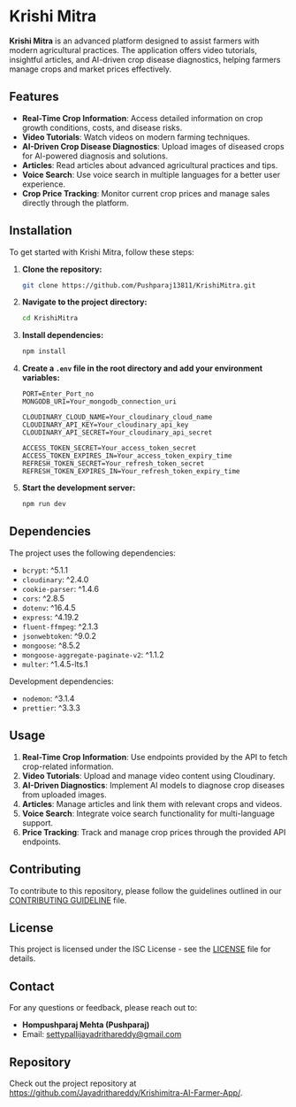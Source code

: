 # Krishi Mitra

**Krishi Mitra** is an advanced platform designed to assist farmers with modern agricultural practices. The application offers video tutorials, insightful articles, and AI-driven crop disease diagnostics, helping farmers manage crops and market prices effectively.

## Features

- **Real-Time Crop Information**: Access detailed information on crop growth conditions, costs, and disease risks.
- **Video Tutorials**: Watch videos on modern farming techniques.
- **AI-Driven Crop Disease Diagnostics**: Upload images of diseased crops for AI-powered diagnosis and solutions.
- **Articles**: Read articles about advanced agricultural practices and tips.
- **Voice Search**: Use voice search in multiple languages for a better user experience.
- **Crop Price Tracking**: Monitor current crop prices and manage sales directly through the platform.

## Installation

To get started with Krishi Mitra, follow these steps:

1. **Clone the repository:**

   ```bash
   git clone https://github.com/Pushparaj13811/KrishiMitra.git
   ```

2. **Navigate to the project directory:**

   ```bash
   cd KrishiMitra
   ```

3. **Install dependencies:**

   ```bash
   npm install
   ```

4. **Create a `.env` file in the root directory and add your environment variables:**

    ```plaintext
    PORT=Enter_Port_no
    MONGODB_URI=Your_mongodb_connection_uri

    CLOUDINARY_CLOUD_NAME=Your_cloudinary_cloud_name
    CLOUDINARY_API_KEY=Your_cloudinary_api_key
    CLOUDINARY_API_SECRET=Your_cloudinary_api_secret

    ACCESS_TOKEN_SECRET=Your_access_token_secret
    ACCESS_TOKEN_EXPIRES_IN=Your_access_token_expiry_time
    REFRESH_TOKEN_SECRET=Your_refresh_token_secret
    REFRESH_TOKEN_EXPIRES_IN=Your_refresh_token_expiry_time
    ```


5. **Start the development server:**

   ```bash
   npm run dev
   ```

## Dependencies

The project uses the following dependencies:

- `bcrypt`: ^5.1.1
- `cloudinary`: ^2.4.0
- `cookie-parser`: ^1.4.6
- `cors`: ^2.8.5
- `dotenv`: ^16.4.5
- `express`: ^4.19.2
- `fluent-ffmpeg`: ^2.1.3
- `jsonwebtoken`: ^9.0.2
- `mongoose`: ^8.5.2
- `mongoose-aggregate-paginate-v2`: ^1.1.2
- `multer`: ^1.4.5-lts.1

Development dependencies:

- `nodemon`: ^3.1.4
- `prettier`: ^3.3.3

## Usage

1. **Real-Time Crop Information**: Use endpoints provided by the API to fetch crop-related information.
2. **Video Tutorials**: Upload and manage video content using Cloudinary.
3. **AI-Driven Diagnostics**: Implement AI models to diagnose crop diseases from uploaded images.
4. **Articles**: Manage articles and link them with relevant crops and videos.
5. **Voice Search**: Integrate voice search functionality for multi-language support.
6. **Price Tracking**: Track and manage crop prices through the provided API endpoints.

## Contributing

To contribute to this repository, please follow the guidelines outlined in our [CONTRIBUTING GUIDELINE](CONTRIBUTING.md) file.

## License

This project is licensed under the ISC License - see the [LICENSE](LICENSE) file for details.

## Contact

For any questions or feedback, please reach out to:

- **Hompushparaj Mehta (Pushparaj)**
- Email: settypallijayadrithareddy@gmail.com 

## Repository

Check out the project repository at https://github.com/Jayadrithareddy/Krishimitra-AI-Farmer-App/.

